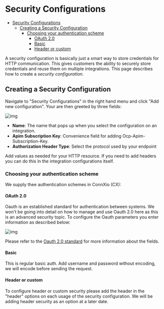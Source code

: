 # Security Configurations

- [Security Configurations](#security-configurations)
  - [Creating a Security Configuration](#creating-a-security-configuration)
    - [Choosing your authentication scheme](#choosing-your-authentication-scheme)
      - [OAuth 2.0](#oauth-20)
      - [Basic](#basic)
      - [Header or custom](#header-or-custom)

A security configuration is basically just a smart way to store credentials for HTTP communication. This gives customers the ability to securely store credentials and reuse them on multiple integrations. This page describes how to create a *security configuration*.

## Creating a Security Configuration

Navigate to "Security Configurations" in the right hand menu and click "Add new configuration". Your are then greeted by three fields:

![img](https://cmhpictsa.blob.core.windows.net/pictures/Security%20Config%20new.png?sv=2020-04-08&st=2021-10-25T12%3A16%3A05Z&se=2040-10-26T12%3A16%3A00Z&sr=b&sp=r&sig=u3dl0rsz%2FlHElWJddppOtcFbuwpvqIzhuxvynKgJkCc%3D)

- **Name**: The name that pops up when you select the configuration on an integration.
- **Apim Subscription Key**: Convenience field for adding Ocp-Apim-Subscription-Key.
- **Authorization Header Type**: Select the protocol used by your endpoint

Add values as needed for your HTTP resource. If you need to add headers you can do this in the integration configurations itself.

### Choosing your authentication scheme

We supply thee authentication schemes in ConnXio (CX):

#### OAuth 2.0

Oauth is an established standard for authentication between systems. We won't be going into detail on how to manage and use Oauth 2.0 here as this is an advanced security topic. To configure the Oauth parameters you enter information as described below:

![img](https://cmhpictsa.blob.core.windows.net/pictures/Security%20Configurations%20Oauth.PNG?sv=2020-04-08&st=2021-11-03T13%3A42%3A44Z&se=2040-11-04T13%3A42%3A00Z&sr=b&sp=r&sig=Cln%2F5X9WHVc6nJ169pDqQMVpLyQWtxLcMZ7LsyFmMv4%3D)

Please refer to the [Oauth 2.0 standard](https://oauth.net/2/) for more information about the fields.

#### Basic

This is regular basic auth. Add username and password without encoding, we will encode before sending the request.

#### Header or custom

To configure header or custom security please add the header in the "header" options on each usage of the security configuration. We will be adding header security as an option at a later date.